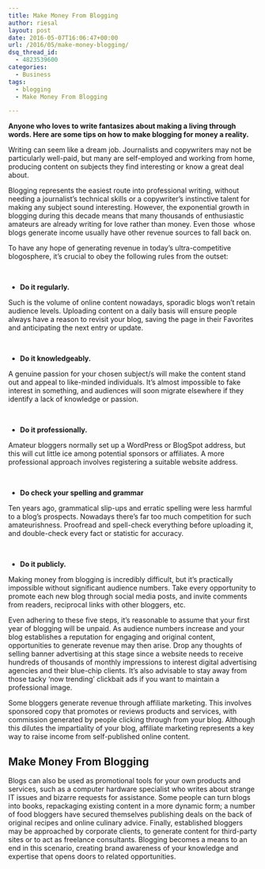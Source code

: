 ```yaml
---
title: Make Money From Blogging
author: riesal
layout: post
date: 2016-05-07T16:06:47+00:00
url: /2016/05/make-money-blogging/
dsq_thread_id:
  - 4823539600
categories:
  - Business
tags:
  - blogging
  - Make Money From Blogging

---
```

**Anyone who loves to write fantasizes about making a living through words. Here are some tips on how to make blogging for money a reality.**<span id="more-4512"></span><!--more-->

Writing can seem like a dream job. Journalists and copywriters may not be particularly well-paid, but many are self-employed and working from home, producing content on subjects they find interesting or know a great deal about.

Blogging represents the easiest route into professional writing, without needing a journalist’s technical skills or a copywriter’s instinctive talent for making any subject sound interesting. However, the exponential growth in blogging during this decade means that many thousands of enthusiastic amateurs are already writing for love rather than money. Even those  whose blogs generate income usually have other revenue sources to fall back on.

To have any hope of generating revenue in today’s ultra-competitive blogosphere, it’s crucial to obey the following rules from the outset:

&nbsp;

  * ****Do it regularly.****

Such is the volume of online content nowadays, sporadic blogs won’t retain audience levels. Uploading content on a daily basis will ensure people always have a reason to revisit your blog, saving the page in their Favorites and anticipating the next entry or update.

&nbsp;

  * ****Do it knowledgeably.****

A genuine passion for your chosen subject/s will make the content stand out and appeal to like-minded individuals. It’s almost impossible to fake interest in something, and audiences will soon migrate elsewhere if they identify a lack of knowledge or passion.

&nbsp;

  * ****Do it professionally.****

Amateur bloggers normally set up a WordPress or BlogSpot address, but this will cut little ice among potential sponsors or affiliates. A more professional approach involves registering a suitable website address.

&nbsp;

  * ****Do check your spelling and grammar****

Ten years ago, grammatical slip-ups and erratic spelling were less harmful to a blog’s prospects. Nowadays there’s far too much competition for such amateurishness. Proofread and spell-check everything before uploading it, and double-check every fact or statistic for accuracy.

&nbsp;

  * ****Do it publicly.****

Making money from blogging is incredibly difficult, but it’s practically impossible without significant audience numbers. Take every opportunity to promote each new blog through social media posts, and invite comments from readers, reciprocal links with other bloggers, etc.

Even adhering to these five steps, it’s reasonable to assume that your first year of blogging will be unpaid. As audience numbers increase and your blog establishes a reputation for engaging and original content, opportunities to generate revenue may then arise. Drop any thoughts of selling banner advertising at this stage since a website needs to receive hundreds of thousands of monthly impressions to interest digital advertising agencies and their blue-chip clients. It’s also advisable to stay away from those tacky ‘now trending’ clickbait ads if you want to maintain a professional image.

Some bloggers generate revenue through affiliate marketing. This involves sponsored copy that promotes or reviews products and services, with commission generated by people clicking through from your blog. Although this dilutes the impartiality of your blog, affiliate marketing represents a key way to raise income from self-published online content.

## Make Money From Blogging

Blogs can also be used as promotional tools for your own products and services, such as a computer hardware specialist who writes about strange IT issues and bizarre requests for assistance. Some people can turn blogs into books, repackaging existing content in a more dynamic form; a number of food bloggers have secured themselves publishing deals on the back of original recipes and online culinary advice. Finally, established bloggers may be approached by corporate clients, to generate content for third-party sites or to act as freelance consultants. Blogging becomes a means to an end in this scenario, creating brand awareness of your knowledge and expertise that opens doors to related opportunities.